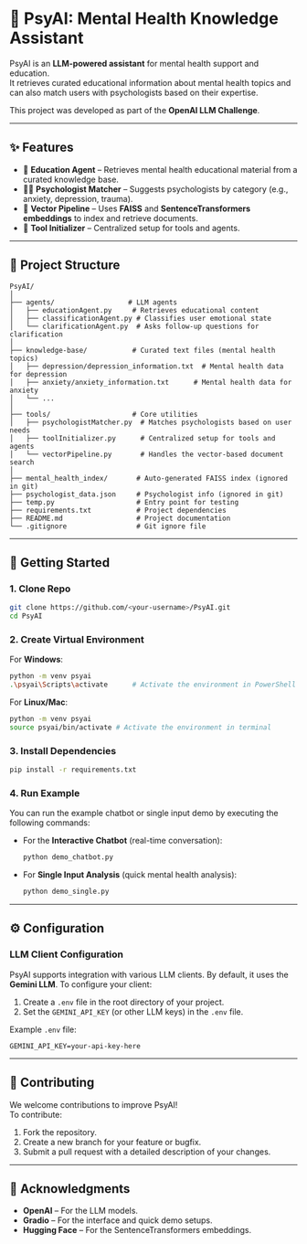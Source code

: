 
# 🧠 PsyAI: Mental Health Knowledge Assistant

PsyAI is an **LLM-powered assistant** for mental health support and education.  
It retrieves curated educational information about mental health topics and can also match users with psychologists based on their expertise.  

This project was developed as part of the **OpenAI LLM Challenge**.

---

## ✨ Features
- 📘 **Education Agent** – Retrieves mental health educational material from a curated knowledge base.  
- 👩‍⚕️ **Psychologist Matcher** – Suggests psychologists by category (e.g., anxiety, depression, trauma).  
- 📂 **Vector Pipeline** – Uses **FAISS** and **SentenceTransformers embeddings** to index and retrieve documents.  
- 🔧 **Tool Initializer** – Centralized setup for tools and agents.

---

## 📂 Project Structure

```
PsyAI/
│
├── agents/                  # LLM agents
│   ├── educationAgent.py     # Retrieves educational content
│   ├── classificationAgent.py # Classifies user emotional state
│   └── clarificationAgent.py  # Asks follow-up questions for clarification
│
├── knowledge-base/           # Curated text files (mental health topics)
│   ├── depression/depression_information.txt  # Mental health data for depression
│   ├── anxiety/anxiety_information.txt      # Mental health data for anxiety
│   └── ...
│
├── tools/                    # Core utilities
│   ├── psychologistMatcher.py  # Matches psychologists based on user needs
│   ├── toolInitializer.py      # Centralized setup for tools and agents
│   └── vectorPipeline.py       # Handles the vector-based document search
│
├── mental_health_index/       # Auto-generated FAISS index (ignored in git)
├── psychologist_data.json     # Psychologist info (ignored in git)
├── temp.py                    # Entry point for testing
├── requirements.txt           # Project dependencies
├── README.md                  # Project documentation
└── .gitignore                 # Git ignore file
```

---

## 🚀 Getting Started

### 1. Clone Repo
```bash
git clone https://github.com/<your-username>/PsyAI.git
cd PsyAI
```

### 2. Create Virtual Environment
For **Windows**:
```bash
python -m venv psyai
.\psyai\Scripts\activate      # Activate the environment in PowerShell
```

For **Linux/Mac**:
```bash
python -m venv psyai
source psyai/bin/activate # Activate the environment in terminal
```

### 3. Install Dependencies
```bash
pip install -r requirements.txt
```

### 4. Run Example
You can run the example chatbot or single input demo by executing the following commands:

- For the **Interactive Chatbot** (real-time conversation):
  ```bash
  python demo_chatbot.py
  ```

- For **Single Input Analysis** (quick mental health analysis):
  ```bash
  python demo_single.py
  ```

---

## ⚙️ Configuration

### LLM Client Configuration
PsyAI supports integration with various LLM clients. By default, it uses the **Gemini LLM**. To configure your client:

1. Create a `.env` file in the root directory of your project.
2. Set the `GEMINI_API_KEY` (or other LLM keys) in the `.env` file.

Example `.env` file:
```env
GEMINI_API_KEY=your-api-key-here 
```

---

## 🤝 Contributing

We welcome contributions to improve PsyAI!  
To contribute:

1. Fork the repository.
2. Create a new branch for your feature or bugfix.
3. Submit a pull request with a detailed description of your changes.

---

## 📝 Acknowledgments
- **OpenAI** – For the LLM models.
- **Gradio** – For the interface and quick demo setups.
- **Hugging Face** – For the SentenceTransformers embeddings.
